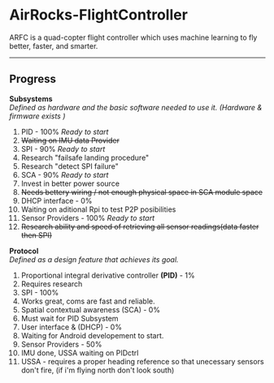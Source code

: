 AirRocks-FlightController
=========================

ARFC is a quad-copter flight controller which uses machine learning to fly better, faster, and smarter. 

___________________
Progress 
-------------------
__Subsystems__  
_Defined as hardware and the basic software needed to use it. (Hardware & firmware exists )_
  1. PID - 100% _Ready to start_    
2. ~~Waiting on IMU data Provider~~   
  2. SPI - 90%    _Ready to start_ 
4. Research "failsafe landing procedure"
5. Research "detect SPI failure"
  3. SCA - 90%    _Ready to start_
4. Invest in better power source  
5. ~~Needs bettery wiring / not enough physical space in SCA module space~~  
  4. DHCP interface - 0%    
5. Waiting on aditional Rpi to test P2P posibilities  
  6. Sensor Providers - 100% _Ready to start_
6. ~~Research ability and speed of retrieving all sensor readings(data faster then SPI)~~  

__Protocol__  
_Defined as a design feature that achieves its goal._  
  1. Proportional integral derivative controller __(PID)__ - 1%  
2. Requires research  
  2. SPI - 100%    
3. Works great, coms are fast and reliable.   
  3. Spatial contextual awareness (SCA) - 0%  
4. Must wait for PID Subsystem  
  5. User interface & (DHCP) - 0%
6. Waiting for Android developement to start. 
  7. Sensor Providers - 50%
7. IMU done, USSA waiting on PIDctrl
8. USSA - requires a proper heading reference so that unecessary sensors don't fire, (if i'm flying north don't look south)
